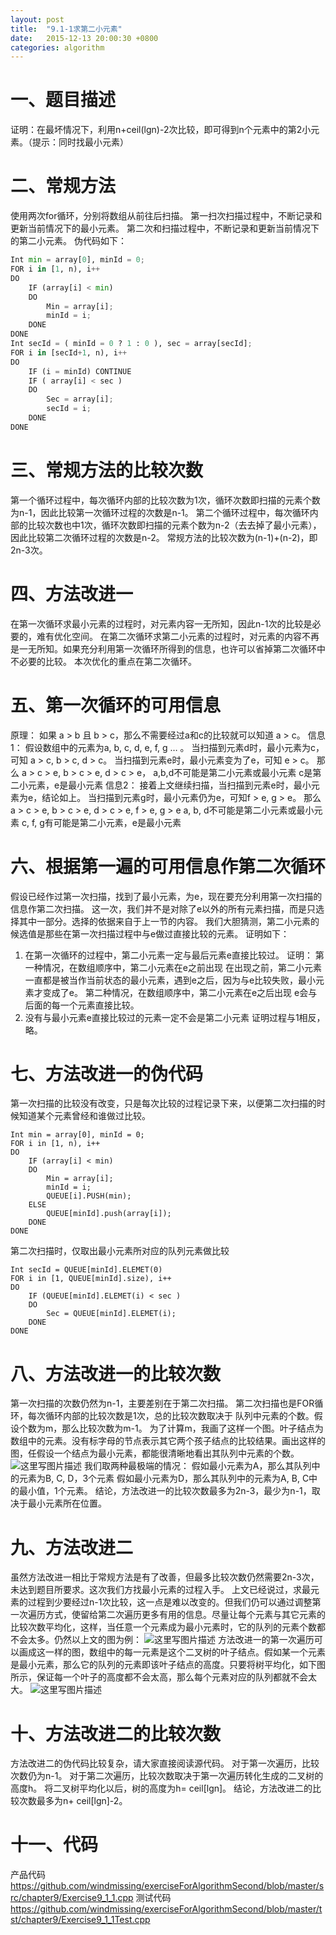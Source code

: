 ```yaml
---
layout: post 
title:  "9.1-1求第二小元素"
date:   2015-12-13 20:00:30 +0800
categories: algorithm
---
```

一、题目描述
======

证明：在最坏情况下，利用n+ceil(lgn)-2次比较，即可得到n个元素中的第2小元素。（提示：同时找最小元素）

二、常规方法
======

使用两次for循环，分别将数组从前往后扫描。
第一扫次扫描过程中，不断记录和更新当前情况下的最小元素。
第二次和扫描过程中，不断记录和更新当前情况下的第二小元素。
伪代码如下：

```python
Int min = array[0], minId = 0;
FOR i in [1, n), i++
DO
	IF (array[i] < min)
	DO
		Min = array[i];
		minId = i;
	DONE 
DONE
Int secId = ( minId = 0 ? 1 : 0 ), sec = array[secId];
FOR i in [secId+1, n), i++
DO
	IF (i = minId) CONTINUE
	IF ( array[i] < sec )
	DO
		Sec = array[i];
		secId = i;
	DONE
DONE
```

三、常规方法的比较次数
===========

第一个循环过程中，每次循环内部的比较次数为1次，循环次数即扫描的元素个数为n-1，因此比较第一次循环过程的次数是n-1。
第二个循环过程中，每次循环内部的比较次数也中1次，循环次数即扫描的元素个数为n-2（去去掉了最小元素），因此比较第二次循环过程的次数是n-2。
常规方法的比较次数为(n-1)+(n-2)，即2n-3次。

四、方法改进一
=======

在第一次循环求最小元素的过程时，对元素内容一无所知，因此n-1次的比较是必要的，难有优化空间。
在第二次循环求第二小元素的过程时，对元素的内容不再是一无所知。如果充分利用第一次循环所得到的信息，也许可以省掉第二次循环中不必要的比较。
本次优化的重点在第二次循环。

五、第一次循环的可用信息
============

原理：
如果 a > b 且 b > c，那么不需要经过a和c的比较就可以知道 a > c。
信息1：
假设数组中的元素为a, b, c, d, e, f, g … 。
当扫描到元素d时，最小元素为c，可知 a > c, b > c, d > c。
当扫描到元素e时，最小元素变为了e，可知 e > c。
那么 a > c > e, b > c > e, d > c > e，
a,b,d不可能是第二小元素或最小元素
c是第二小元素，e是最小元素
信息2：
接着上文继续扫描，当扫描到元素e时，最小元素为e，结论如上。
当扫描到元素g时，最小元素仍为e，可知f > e, g > e。
那么a > c > e, b > c > e, d > c > e, f > e, g > e
a, b, d不可能是第二小元素或最小元素
c, f, g有可能是第二小元素，e是最小元素

六、根据第一遍的可用信息作第二次循环
==================

假设已经作过第一次扫描，找到了最小元素，为e，现在要充分利用第一次扫描的信息作第二次扫描。
这一次，我们并不是对除了e以外的所有元素扫描，而是只选择其中一部分。选择的依据来自于上一节的内容。
我们大胆猜测，第二小元素的候选值是那些在第一次扫描过程中与e做过直接比较的元素。
证明如下：
1.	在第一次循环的过程中，第二小元素一定与最后元素e直接比较过。
证明：
第一种情况，在数组顺序中，第二小元素在e之前出现
在出现之前，第二小元素一直都是被当作当前状态的最小元素，遇到e之后，因为与e比较失败，最小元素才变成了e。
第二种情况，在数组顺序中，第二小元素在e之后出现
e会与后面的每一个元素直接比较。
2.	没有与最小元素e直接比较过的元素一定不会是第二小元素
证明过程与1相反，略。

七、方法改进一的伪代码
===========

第一次扫描的比较没有改变，只是每次比较的过程记录下来，以便第二次扫描的时候知道某个元素曾经和谁做过比较。

```
Int min = array[0], minId = 0;
FOR i in [1, n), i++
DO
	IF (array[i] < min)
	DO
		Min = array[i];
		minId = i;
		QUEUE[i].PUSH(min);
	ELSE
		QUEUE[minId].push(array[i]);
	DONE 
DONE
```

第二次扫描时，仅取出最小元素所对应的队列元素做比较

```
Int secId = QUEUE[minId].ELEMET(0)
FOR i in [1, QUEUE[minId].size), i++
DO
	IF (QUEUE[minId].ELEMET(i) < sec )
	DO
		Sec = QUEUE[minId].ELEMET(i);
	DONE
DONE
```

八、方法改进一的比较次数
============

第一次扫描的次数仍然为n-1，主要差别在于第二次扫描。
第二次扫描也是FOR循环，每次循环内部的比较次数是1次，总的比较次数取决于 队列中元素的个数。假设个数为m，那么比较次数为m-1。
为了计算m，我画了这样一个图。叶子结点为数组中的元素。没有标字母的节点表示其它两个孩子结点的比较结果。画出这样的图，任假设一个结点为最小元素，都能很清晰地看出其队列中元素的个数。
![这里写图片描述](http://img.blog.csdn.net/20151112103633333?watermark/2/text/aHR0cDovL2Jsb2cuY3Nkbi5uZXQv/font/5a6L5L2T/fontsize/400/fill/I0JBQkFCMA==/dissolve/70/gravity/Center)
我们取两种最极端的情况：
假如最小元素为A，那么其队列中的元素为B, C, D，3个元素
假如最小元素为D，那么其队列中的元素为A, B, C中的最小值，1个元素。
结论，方法改进一的比较次数最多为2n-3，最少为n-1，取决于最小元素所在位置。

九、方法改进二
=======

虽然方法改进一相比于常规方法是有了改善，但最多比较次数仍然需要2n-3次，未达到题目所要求。这次我们方找最小元素的过程入手。
上文已经说过，求最元素的过程到少要经过n-1次比较，这一点是难以改变的。但我们仍可以通过调整第一次遍历方式，使留给第二次遍历更多有用的信息。尽量让每个元素与其它元素的比较次数平均化，这样，当任意一个元素成为最小元素时，它的队列的元素个数都不会太多。仍然以上文的图为例：
![这里写图片描述](http://img.blog.csdn.net/20151112103655088?watermark/2/text/aHR0cDovL2Jsb2cuY3Nkbi5uZXQv/font/5a6L5L2T/fontsize/400/fill/I0JBQkFCMA==/dissolve/70/gravity/Center)
方法改进一的第一次遍历可以画成这一样的图，数组中的每一元素是这个二叉树的叶子结点。假如某一个元素是最小元素，那么它的队列的元素即该叶子结点的高度。只要将树平均化，如下图所示，保证每一个叶子的高度都不会太高，那么每个元素对应的队列都就不会太大。
 ![这里写图片描述](http://img.blog.csdn.net/20151112103711141?watermark/2/text/aHR0cDovL2Jsb2cuY3Nkbi5uZXQv/font/5a6L5L2T/fontsize/400/fill/I0JBQkFCMA==/dissolve/70/gravity/Center)

十、方法改进二的比较次数
============

方法改进二的伪代码比较复杂，请大家直接阅读源代码。
对于第一次遍历，比较次数仍为n-1。
对于第二次遍历，比较次数取决于第一次遍历转化生成的二叉树的高度h。
将二叉树平均化以后，树的高度为h= ceil[lgn]。
结论，方法改进二的比较次数最多为n+ ceil[lgn]-2。

十一、代码
=====

产品代码
https://github.com/windmissing/exerciseForAlgorithmSecond/blob/master/src/chapter9/Exercise9_1_1.cpp
测试代码
https://github.com/windmissing/exerciseForAlgorithmSecond/blob/master/tst/chapter9/Exercise9_1_1Test.cpp

